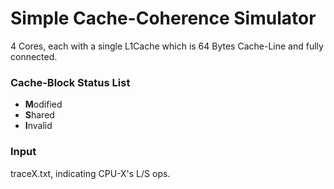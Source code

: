 # Simple Cache-Coherence Simulator
4 Cores, each with a single L1Cache which is 64 Bytes Cache-Line and fully connected.

### Cache-Block Status List
+ **M**odified
+ **S**hared
+ **I**nvalid

### Input
traceX.txt, indicating CPU-X's L/S ops.

